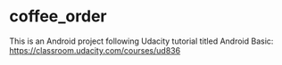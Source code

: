 # coffee_order
This is an Android project following Udacity tutorial titled Android Basic: https://classroom.udacity.com/courses/ud836
